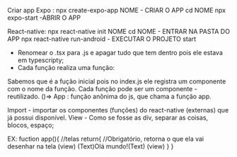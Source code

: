 Criar app 
Expo :  npx create-expo-app NOME  - CRIAR O APP
        cd NOME
        npx expo-start -ABRIR O APP

React-native: npx react-native init NOME
        cd NOME         - ENTRAR NA PASTA DO APP
        npx react-native run-android  - EXECUTAR O PROJETO
                         start

- Renomear o .tsx para .js e apagar tudo que tem dentro pois ele estava em typescripty;
- Cada função realiza uma função:

Sabemos que é a fução inicial pois no index.js ele registra um componente com o nome da função.
Cada função pode ser um componente - reutilizado.
()=> App : função anônima do js, que chama a função app.

Import - importar os componentes (funções) do react-native (externas) que já possui disponível.
View - Como se fosse as div, separar as coisas, blocos, espaço;

EX:
fuction app(){ //telas
        return{
//Obrigatório, retorna o que ela vai desenhar na tela
(view)
        (Text)Olá mundo!(Text)
(view)   }
}


